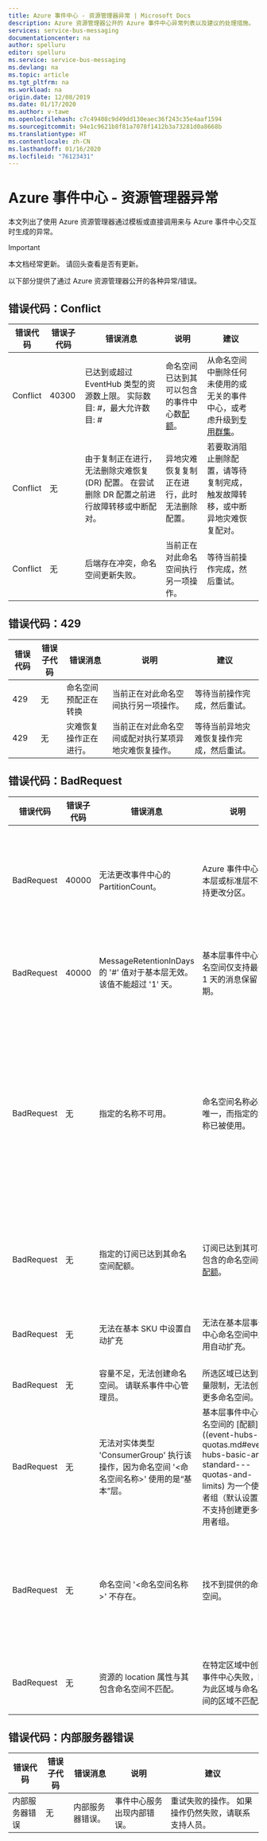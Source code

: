 ```yaml
---
title: Azure 事件中心 - 资源管理器异常 | Microsoft Docs
description: Azure 资源管理器公开的 Azure 事件中心异常列表以及建议的处理措施。
services: service-bus-messaging
documentationcenter: na
author: spelluru
editor: spelluru
ms.service: service-bus-messaging
ms.devlang: na
ms.topic: article
ms.tgt_pltfrm: na
ms.workload: na
origin.date: 12/08/2019
ms.date: 01/17/2020
ms.author: v-tawe
ms.openlocfilehash: c7c49408c9d49dd130eaec36f243c35e4aaf1594
ms.sourcegitcommit: 94e1c9621b8f81a7078f1412b3a73281d0a8668b
ms.translationtype: HT
ms.contentlocale: zh-CN
ms.lasthandoff: 01/16/2020
ms.locfileid: "76123431"
---
```

# <a name="azure-event-hubs---resource-manager-exceptions"></a>Azure 事件中心 - 资源管理器异常
本文列出了使用 Azure 资源管理器通过模板或直接调用来与 Azure 事件中心交互时生成的异常。

> [!IMPORTANT]
> 本文档经常更新。 请回头查看是否有更新。

以下部分提供了通过 Azure 资源管理器公开的各种异常/错误。

## <a name="error-code-conflict"></a>错误代码：Conflict

| 错误代码 | 错误子代码 | 错误消息 | 说明 | 建议 |
| ---------- | ------------- | ------------- | ----------- | -------------- |
| Conflict | 40300 | 已达到或超过 EventHub 类型的资源数上限。 实际数目: #，最大允许数目: # | 命名空间已达到其可以包含的事件中心数[配额](event-hubs-quotas.md)。 | 从命名空间中删除任何未使用的或无关的事件中心，或考虑升级到[专用群集](event-hubs-dedicated-overview.md)。 |
| Conflict | 无 | 由于复制正在进行，无法删除灾难恢复 (DR) 配置。 在尝试删除 DR 配置之前进行故障转移或中断配对。 | 异地灾难恢复复制正在进行，此时无法删除配置。 | 若要取消阻止删除配置，请等待复制完成，触发故障转移，或中断异地灾难恢复配对。 |
| Conflict | 无 | 后端存在冲突，命名空间更新失败。 | 当前正在对此命名空间执行另一项操作。 | 等待当前操作完成，然后重试。 |

## <a name="error-code-429"></a>错误代码：429

| 错误代码 | 错误子代码 | 错误消息 | 说明 | 建议 |
| ---------- | ------------- | ------------- | ----------- | -------------- |
| 429 | 无 | 命名空间预配正在转换 | 当前正在对此命名空间执行另一项操作。 | 等待当前操作完成，然后重试。 |
| 429 | 无 | 灾难恢复操作正在进行。 | 当前正在对此命名空间或配对执行某项异地灾难恢复操作。 | 等待当前异地灾难恢复操作完成，然后重试。 |

## <a name="error-code-badrequest"></a>错误代码：BadRequest

| 错误代码 | 错误子代码 | 错误消息 | 说明 | 建议 |
| ---------- | ------------- | ------------- | ----------- | -------------- |
| BadRequest | 40000 | 无法更改事件中心的 PartitionCount。 | Azure 事件中心基本层或标准层不支持更改分区。 | 在基本或标准层命名空间中使用所需的分区数创建新的事件中心。 [专用群集](event-hubs-dedicated-overview.md)支持分区横向扩展。 |
| BadRequest | 40000 | MessageRetentionInDays 的 '#' 值对于基本层无效。 该值不能超过 '1' 天。 | 基本层事件中心命名空间仅支持最长 1 天的消息保留期。 | 如果需要一天以上的消息保留期，请[创建标准事件中心命名空间](event-hubs-create.md)。 | 
| BadRequest | 无 | 指定的名称不可用。 | 命名空间名称必须唯一，而指定的名称已被使用。 | 如果你是使用指定名称的现有命名空间的所有者，可将其删除，但这会导致数据丢失。 然后重试相同的名称。 如果不能安全删除该命名空间（或者你不是所有者），请选择另一个命名空间名称。 |
| BadRequest | 无 | 指定的订阅已达到其命名空间配额。 | 订阅已达到其可以包含的命名空间数[配额](event-hubs-quotas.md)。 | 考虑删除此订阅中未使用的命名空间、创建另一个订阅，或升级到[专用群集](event-hubs-dedicated-overview.md)。 |
| BadRequest | 无 | 无法在基本 SKU 中设置自动扩充 | 无法在基本层事件中心命名空间中启用自动扩充。 | 若要在命名空间中[启用自动扩充](event-hubs-auto-inflate.md)，请确保它位于标准层。 |
| BadRequest | 无 | 容量不足，无法创建命名空间。 请联系事件中心管理员。 | 所选区域已达到容量限制，无法创建更多命名空间。 | 选择另一个区域来容纳命名空间。 |
| BadRequest | 无 | 无法对实体类型 'ConsumerGroup' 执行该操作，因为命名空间 '<命名空间名称>' 使用的是“基本”层。  | 基本层事件中心命名空间的 [配额]((event-hubs-quotas.md#event-hubs-basic-and-standard---quotas-and-limits) 为一个使用者组（默认设置）。 不支持创建更多使用者组。 | 继续使用默认使用者组 ($Default)，如果需要更多使用者组，请考虑改用标准层事件中心命名空间。 | 
| BadRequest | 无 | 命名空间 '<命名空间名称>' 不存在。 | 找不到提供的命名空间。 | 仔细检查命名空间名称是否正确，以及是否可以在订阅中找到该名称。 如果找不到，请[创建事件中心命名空间](event-hubs-create.md)。 | 
| BadRequest | 无 | 资源的 location 属性与其包含命名空间不匹配。 | 在特定区域中创建事件中心失败，因为此区域与命名空间的区域不匹配。 | 尝试在命名空间所在的同一区域中创建事件中心。 | 

## <a name="error-code-internal-server-error"></a>错误代码：内部服务器错误

| 错误代码 | 错误子代码 | 错误消息 | 说明 | 建议 |
| ---------- | ------------- | ------------- | ----------- | -------------- |
| 内部服务器错误 | 无 | 内部服务器错误。 | 事件中心服务出现内部错误。 | 重试失败的操作。 如果操作仍然失败，请联系支持人员。 |